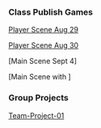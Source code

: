 ### Class Publish Games

[Player Scene Aug 29](player_scene_08_29/index.html)

[Player Scene Aug 30](player_scene_08_30/index.html)

[Main Scene Sept 4]

[Main Scene with ]

### Group Projects

[Team-Project-01](Team-Project-1/index.html)
